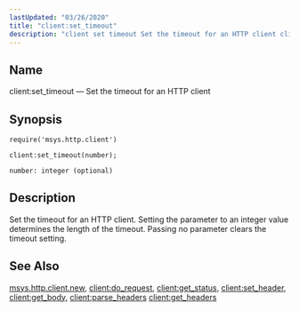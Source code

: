 ```yaml
---
lastUpdated: "03/26/2020"
title: "client:set_timeout"
description: "client set timeout Set the timeout for an HTTP client client set timeout number Set the timeout for an HTTP client Setting the parameter to an integer value determines the length of the timeout Passing no parameter clears the timeout setting msys http client new client do request client get..."
---
```


<a name="lua.ref.client_set_timeout"></a> 
## Name

client:set_timeout — Set the timeout for an HTTP client

<a name="idp15358400"></a> 
## Synopsis

`require('msys.http.client')`

`client:set_timeout(number);`

`number: integer (optional)`<a name="idp15362128"></a> 
## Description

Set the timeout for an HTTP client. Setting the parameter to an integer value determines the length of the timeout. Passing no parameter clears the timeout setting.

<a name="idp15363648"></a> 
## See Also

[msys.http.client.new](/momentum/4/lua/ref-msys-http-client-new), [client:do_request](/momentum/4/lua/ref-client-do-request), [client:get_status](/momentum/4/lua/ref-client-get-status), [client:set_header](/momentum/4/lua/ref-client-set-header), [client:get_body](/momentum/4/lua/ref-client-get-body), [client:parse_headers](/momentum/4/lua/ref-client-parse-headers) [client:get_headers](/momentum/4/lua/ref-client-get-headers)